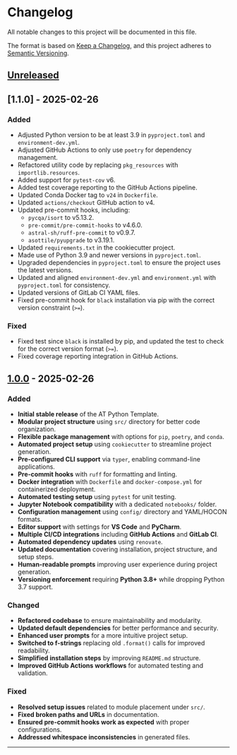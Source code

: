 # Changelog

All notable changes to this project will be documented in this file.

The format is based on [Keep a Changelog](https://keepachangelog.com/en/1.1.0/),
and this project adheres to [Semantic Versioning](https://semver.org/spec/v2.0.0.html).

## [Unreleased]

## [1.1.0] - 2025-02-26

### Added

- Adjusted Python version to be at least 3.9 in `pyproject.toml` and `environment-dev.yml`.
- Adjusted GitHub Actions to only use `poetry` for dependency management.
- Refactored utility code by replacing `pkg_resources` with `importlib.resources`.
- Added support for `pytest-cov` v6.
- Added test coverage reporting to the GitHub Actions pipeline.
- Updated Conda Docker tag to `v24` in `Dockerfile`.
- Updated `actions/checkout` GitHub action to v4.
- Updated pre-commit hooks, including:
  - `pycqa/isort` to v5.13.2.
  - `pre-commit/pre-commit-hooks` to v4.6.0.
  - `astral-sh/ruff-pre-commit` to v0.9.7.
  - `asottile/pyupgrade` to v3.19.1.
- Updated `requirements.txt` in the cookiecutter project.
- Made use of Python 3.9 and newer versions in `pyproject.toml`.
- Upgraded dependencies in `pyproject.toml` to ensure the project uses the latest versions.
- Updated and aligned `environment-dev.yml` and `environment.yml` with `pyproject.toml` for consistency.
- Updated versions of GitLab CI YAML files.
- Fixed pre-commit hook for `black` installation via pip with the correct version constraint (`>=`).

### Fixed

- Fixed test since `black` is installed by pip, and updated the test to check for the correct version format (`>=`).
- Fixed coverage reporting integration in GitHub Actions.

## [1.0.0] - 2025-02-26

### Added
- **Initial stable release** of the AT Python Template.
- **Modular project structure** using `src/` directory for better code organization.
- **Flexible package management** with options for `pip`, `poetry`, and `conda`.
- **Automated project setup** using `cookiecutter` to streamline project generation.
- **Pre-configured CLI support** via `typer`, enabling command-line applications.
- **Pre-commit hooks** with `ruff` for formatting and linting.
- **Docker integration** with `Dockerfile` and `docker-compose.yml` for containerized deployment.
- **Automated testing setup** using `pytest` for unit testing.
- **Jupyter Notebook compatibility** with a dedicated `notebooks/` folder.
- **Configuration management** using `config/` directory and YAML/HOCON formats.
- **Editor support** with settings for **VS Code** and **PyCharm**.
- **Multiple CI/CD integrations** including **GitHub Actions** and **GitLab CI**.
- **Automated dependency updates** using `renovate`.
- **Updated documentation** covering installation, project structure, and setup steps.
- **Human-readable prompts** improving user experience during project generation.
- **Versioning enforcement** requiring **Python 3.8+** while dropping Python 3.7 support.

### Changed
- **Refactored codebase** to ensure maintainability and modularity.
- **Updated default dependencies** for better performance and security.
- **Enhanced user prompts** for a more intuitive project setup.
- **Switched to f-strings** replacing old `.format()` calls for improved readability.
- **Simplified installation steps** by improving `README.md` structure.
- **Improved GitHub Actions workflows** for automated testing and validation.

### Fixed
- **Resolved setup issues** related to module placement under `src/`.
- **Fixed broken paths and URLs** in documentation.
- **Ensured pre-commit hooks work as expected** with proper configurations.
- **Addressed whitespace inconsistencies** in generated files.

---

[Unreleased]: https://github.com/at-gmbh/at-python-template/compare/v1.0.0...HEAD
[1.0.0]: https://github.com/at-gmbh/at-python-template/releases/tag/v1.0.0
